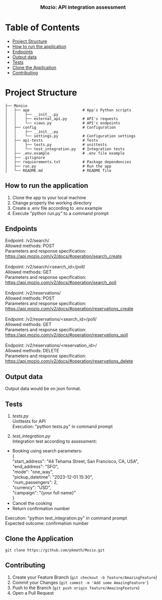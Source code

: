 <br />
<p align="center">
  <h3 align="center">Mozio: API integration assessment</h3>
</p>

# Table of Contents

* [Project Structure](#project-structure)
* [How to run the application](#how-to-run-the-application)
* [Endpoints](#endpoints)
* [Output data](#output-data)
* [Tests](#tests)
* [Clone the Application](#clone-the-application)
* [Contributing](#contributing)


# Project Structure

    ├── Monzio                    
    │   ├── app                        # App's Python scripts 
    │   │    ├── __init__.py       
    │   │    ├── external_api.py       # API's requests
    │   │    └── views.py              # API's endpoints
    │   ├── config                     # Configuration
    │   │    ├── __init__.py
    │   │    └── settings.py           # Configuration settings
    │   ├── api-tests                  # Tests
    │   │    ├── tests.py              # unittests
    │   │    └── test_integration.py   # Integration tests 
    │   ├── .env.example               # .env file example        
    │   ├── .gitignore                 
    │   ├── requierements.txt          # Package dependencies
    │   ├── run.py                     # Run the app
    │   └── README.md                  # README file

## How to run the application

1. Clone the app to your local machine
2. Change properly the working directory
3. Create a .env file according to .env.example
4. Execute "python run.py" to a command prompt

## Endpoints

Endpoint: /v2/search/  <br />
Allowed methods: POST  <br />
Parameters and response specification:  <br />
https://api.mozio.com/v2/docs/#operation/search_create  <br />
  <br />
Endpoint: /v2/search/<search_id>/poll/  <br />
Allowed methods: GET  <br />
Parameters and response specification:  <br />
https://api.mozio.com/v2/docs/#operation/search_poll  <br />
  <br />
Endpoint: /v2/reservations/  <br />
Allowed methods: POST  <br />
Parameters and response specification:  <br />
https://api.mozio.com/v2/docs/#operation/reservations_create  <br />
  <br />
Endpoint: /v2/reservations/<search_id>/poll/  <br />
Allowed methods: GET  <br />
Parameters and response specification:  <br />
https://api.mozio.com/v2/docs/#operation/reservations_poll  <br />
  <br />
Endpoint: /v2/reservations/<reservation_id>/  <br />
Allowed methods: DELETE  <br />
Parameters and response specification:  <br />
https://api.mozio.com/v2/docs/#operation/reservations_delete  <br />


## Output data

Output data would be on json format.

## Tests

1. *tests.py*   <br /> Unittests for API  <br /> Execution: "python tests.py" in command prompt  <br />

2. *test_integration.py* <br /> Integration test according to assessment:  <br />
* Booking using search parameters:  <br />
{   <br />
  "start_address": "44 Tehama Street, San Francisco, CA, USA",  <br />
  "end_address": "SFO",  <br />
  "mode": "one_way",  <br />
  "pickup_datetime": "2023-12-01 15:30",  <br />
  "num_passengers": 2,  <br />
  "currency": "USD",  <br />
  "campaign": "{your full name}"  <br />
}  <br />
* Cancel the cooking   <br />
* Return confirmation number  <br />

Execution: "python test_integration.py" in command prompt   <br />
Expected outcome: confirmation number  <br />

## Clone the Application

``
git clone https://github.com/pkmath/Mozio.git
``

## Contributing

1. Create your Feature Branch (`git checkout -b feature/AmazingFeature`)
3. Commit your Changes (`git commit -m 'Add some AmazingFeature'`)
4. Push to the Branch (`git push origin feature/AmazingFeature`)
5. Open a Pull Request
